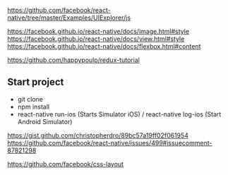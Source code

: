
https://github.com/facebook/react-native/tree/master/Examples/UIExplorer/js

https://facebook.github.io/react-native/docs/image.html#style
https://facebook.github.io/react-native/docs/view.html#style
https://facebook.github.io/react-native/docs/flexbox.html#content


https://github.com/happypoulp/redux-tutorial


## Start project

- git clone
- npm install
- react-native run-ios (Starts Simulator iOS) / react-native log-ios (Start Android Simulator)


https://gist.github.com/christopherdro/89bc57a19ff02f061954
https://github.com/facebook/react-native/issues/499#issuecomment-87821298

https://github.com/facebook/css-layout